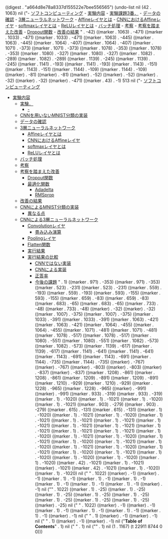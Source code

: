 
((digest . "a664d8e78a8337d155522e7bee556565") (undo-list nil (42 . 1063) nil ("- [ソフトコンピューティング](#ソフトコンピューティング)
    - [実験内容](#実験内容)
        - [実験課題3番．](#実験課題3番)
        - [データの確認](#データの確認)
        - [3層ニューラルネットワーク](#3層ニューラルネットワーク)
            - [Affineレイヤとは](#affineレイヤとは)
            - [CNNにおけるAffineレイヤ](#cnnにおけるaffineレイヤ)
            - [softmaxレイヤとは](#softmaxレイヤとは)
            - [ReLUレイヤとは](#reluレイヤとは)
        - [バッチ処理](#バッチ処理)
        - [考察](#考察)
        - [考察を踏まえた改善](#考察を踏まえた改善)
            - [Dropout関数](#dropout関数)
        - [改善の結果](#改善の結果)
" . -42) ((marker . 1063) . -471) ((marker . 1033) . -471) ((marker . 1033) . -471) ((marker . 1063) . -445) ((marker . 1063) . -445) ((marker . 1064) . -407) ((marker . 1064) . -407) ((marker . 1071) . -373) ((marker . 1071) . -373) ((marker . 1078) . -353) ((marker . 1078) . -353) ((marker . 1080) . -327) ((marker . 1080) . -327) ((marker . 1082) . -289) ((marker . 1082) . -289) ((marker . 1139) . -245) ((marker . 1139) . -245) ((marker . 1141) . -193) ((marker . 1141) . -193) ((marker . 1143) . -151) ((marker . 1143) . -151) ((marker . 1144) . -109) ((marker . 1144) . -109) ((marker) . -81) ((marker) . -81) ((marker) . -52) ((marker) . -52) ((marker) . -32) ((marker) . -32) ((marker) . -471) ((marker . 43) . -1) 513 nil ("- [ソフトコンピューティング](#ソフトコンピューティング)
- [実験内容](#実験内容)
    - [実験．](#実験)
        - [-](#-)
    - [CNNを用いないMNIST分類の実装](#cnnを用いないmnist分類の実装)
    - [データの確認](#データの確認)
    - [3層ニューラルネットワーク](#3層ニューラルネットワーク)
        - [Affineレイヤとは](#affineレイヤとは)
        - [CNNにおけるAffineレイヤ](#cnnにおけるaffineレイヤ)
        - [softmaxレイヤとは](#softmaxレイヤとは)
        - [ReLUレイヤとは](#reluレイヤとは)
    - [バッチ処理](#バッチ処理)
    - [考察](#考察)
    - [考察を踏まえた改善](#考察を踏まえた改善)
        - [Dropout関数](#dropout関数)
        - [最適化関数](#最適化関数)
            - [Adadelta](#adadelta)
            - [RMSprop](#rmsprop)
    - [改善の結果](#改善の結果)
    - [CNNによるMNIST分類の実装](#cnnによるmnist分類の実装)
        - [異なる点](#異なる点)
    - [CNNによる3層ニューラルネットワーク](#cnnによる3層ニューラルネットワーク)
        - [Convolutionレイヤ](#convolutionレイヤ)
            - [畳み込み演算](#畳み込み演算)
        - [Poolingレイヤ](#poolingレイヤ)
        - [Flatten関数](#flatten関数)
        - [実行結果](#実行結果)
        - [実行結果の比較](#実行結果の比較)
            - [CNNではない実装](#cnnではない実装)
            - [CNNによる実装](#cnnによる実装)
            - [正答率](#正答率)
            - [今後の課題](#今後の課題)
" . 1) ((marker . 971) . -353) ((marker . 971) . -353) ((marker . 523) . -231) ((marker . 523) . -231) ((marker . 559) . -193) ((marker . 559) . -193) ((marker . 593) . -155) ((marker . 593) . -155) ((marker . 659) . -83) ((marker . 659) . -83) ((marker . 683) . -65) ((marker . 683) . -65) ((marker . 733) . -48) ((marker . 733) . -48) ((marker) . -32) ((marker) . -32) ((marker . 1007) . -375) ((marker . 1007) . -375) ((marker . 1033) . -391) ((marker . 1033) . -391) ((marker . 1063) . -421) ((marker . 1063) . -421) ((marker . 1064) . -455) ((marker . 1064) . -455) ((marker . 1071) . -481) ((marker . 1071) . -481) ((marker . 1078) . -517) ((marker . 1078) . -517) ((marker . 1080) . -551) ((marker . 1080) . -551) ((marker . 1082) . -573) ((marker . 1082) . -573) ((marker . 1139) . -617) ((marker . 1139) . -617) ((marker . 1141) . -641) ((marker . 1141) . -641) ((marker . 1143) . -691) ((marker . 1143) . -691) ((marker . 1144) . -735) ((marker . 1144) . -735) ((marker) . -767) ((marker) . -767) ((marker) . -803) ((marker) . -803) ((marker) . -837) ((marker) . -837) ((marker . 1208) . -861) ((marker . 1208) . -861) ((marker . 1209) . -891) ((marker . 1209) . -891) ((marker . 1210) . -929) ((marker . 1210) . -929) ((marker . 1228) . -965) ((marker . 1228) . -965) ((marker) . -991) ((marker) . -991) ((marker . 933) . -319) ((marker . 933) . -319) ((marker . 1) . -1020) ((marker . 1) . -1021) ((marker . 1) . -1020) ((marker . 1) . -1021) ((marker . 903) . -279) ((marker . 903) . -279) ((marker . 615) . -131) ((marker . 615) . -131) ((marker . 1) . -1020) ((marker . 1) . -1021) ((marker . 1) . -1020) ((marker . 1) . -1021) ((marker . 1) . -1021) ((marker . 1) . -1021) ((marker . 1) . -1021) ((marker . 1) . -1021) ((marker . 1) . -1021) ((marker . 1) . -1021) ((marker . 1) . -1021) ((marker . 1) . -1021) ((marker . 1) . -1020) ((marker . 1) . -1021) ((marker . 1) . -1020) ((marker . 1) . -1021) ((marker . 1) . -1020) ((marker . 1) . -1021) ((marker . 1) . -1020) ((marker . 1) . -1021) ((marker . 1) . -1020) ((marker . 1) . -1021) ((marker . 1) . -1020) ((marker . 1) . -1021) ((marker . 1) . -1020) ((marker . 1) . -1020) ((marker . 1) . -1020) ((marker . 1) . -1020) ((marker . 42) . -1021) ((marker . 1) . -1021) ((marker) . -1021) ((marker . 42) . -1021) ((marker . 1) . -1020) ((marker . 1) . -1020) nil ("
" . 1022) ((marker) . -1) ((marker) . -1) ((marker . 1) . -1) ((marker . 1) . -1) ((marker . 1) . -1) ((marker . 1) . -1) ((marker . 1) . -1) ((marker . 1) . -1) ((marker) . -1) nil ("<!-- markdown-toc end -->" . 1022) ((marker . 1) . -25) ((marker . 1) . -25) ((marker . 1) . -25) ((marker . 1) . -25) ((marker . 1) . -25) ((marker . 1) . -25) ((marker . 1) . -25) ((marker . 1) . -25) ((marker) . -25) nil ("
" . 1022) ((marker) . -1) ((marker) . -1) ((marker . 1) . -1) ((marker . 1) . -1) ((marker . 1) . -1) ((marker . 1) . -1) ((marker) . -1) nil ("
" . 1) ((marker) . -1) ((marker) . -1) nil ("
" . 1) ((marker) . -1) ((marker) . -1) nil ("**Table of Contents**" . 1) nil ("
" . 1) nil ("<!-- markdown-toc start - Don't edit this section. Run M-x markdown-toc-generate-toc again -->" . 1) nil (1 . 1167) (t 22911 8744 0 0)))
